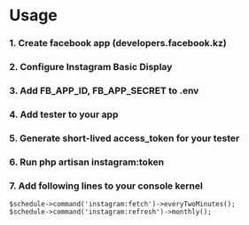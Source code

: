 # Usage
### 1. Create facebook app (developers.facebook.kz)
### 2. Configure Instagram Basic Display
### 3. Add FB_APP_ID, FB_APP_SECRET to .env
### 4. Add tester to your app
### 5. Generate short-lived access_token for your tester
### 6. Run php artisan instagram:token
### 7. Add following lines to your console kernel
```
$schedule->command('instagram:fetch')->everyTwoMinutes();
$schedule->command('instagram:refresh')->monthly();
```
